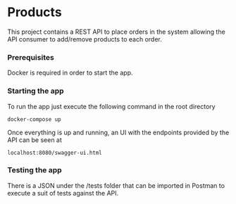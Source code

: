 # Products

This project contains a REST API to place orders in the system allowing the API consumer to add/remove products to each order.

### Prerequisites

Docker is required in order to start the app.

### Starting the app

To run the app just execute the following command in the root directory 
```
docker-compose up
```
Once everything is up and running, an UI with the endpoints provided by the API can be seen at 
```
localhost:8080/swagger-ui.html
```

### Testing the app

There is a JSON under the /tests folder that can be imported in Postman to execute a suit of tests against the API.
